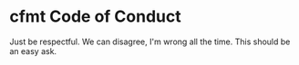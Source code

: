 # cfmt Code of Conduct

Just be respectful. We can disagree, I'm wrong all the time. This should be an easy ask.
